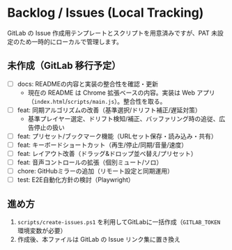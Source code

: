 # Backlog / Issues (Local Tracking)

GitLab の Issue 作成用テンプレートとスクリプトを用意済みですが、PAT 未設定のため一時的にローカルで管理します。

## 未作成（GitLab 移行予定）
- [ ] docs: READMEの内容と実装の整合性を確認・更新
  - 現在の README は Chrome 拡張ベースの内容。実装は Web アプリ（`index.html`/`scripts/main.js`）。整合性を取る。
- [ ] feat: 同期アルゴリズムの改善（基準選択/ドリフト補正/遅延対策）
  - 基準プレイヤー選定、ドリフト検知/補正、バッファリング時の追従、広告停止の扱い
- [ ] feat: プリセット/ブックマーク機能（URLセット保存・読み込み・共有）
- [ ] feat: キーボードショートカット（再生/停止/同期/音量/速度）
- [ ] feat: レイアウト改善（ドラッグ&ドロップ並べ替え/プリセット）
- [ ] feat: 音声コントロールの拡張（個別ミュート/ソロ）
- [ ] chore: GitHubミラーの追加（リモート設定と同期運用）
- [ ] test: E2E自動化方針の検討（Playwright）

## 進め方
1. `scripts/create-issues.ps1` を利用してGitLabに一括作成（`GITLAB_TOKEN` 環境変数が必要）
2. 作成後、本ファイルは GitLab の Issue リンク集に置き換え
